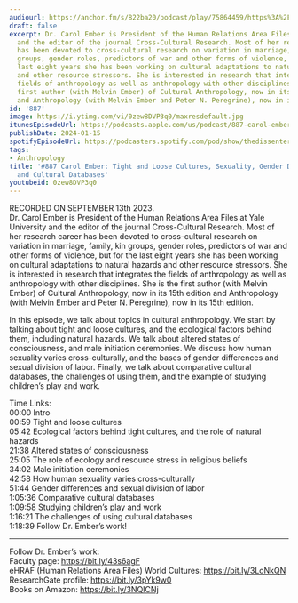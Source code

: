 ```yaml
---
audiourl: https://anchor.fm/s/822ba20/podcast/play/75864459/https%3A%2F%2Fd3ctxlq1ktw2nl.cloudfront.net%2Fstaging%2F2023-8-13%2F81199c9c-5a59-515e-0d42-4e2b8dbe9054.m4a
draft: false
excerpt: Dr. Carol Ember is President of the Human Relations Area Files at Yale University
  and the editor of the journal Cross-Cultural Research. Most of her research career
  has been devoted to cross-cultural research on variation in marriage, family, kin
  groups, gender roles, predictors of war and other forms of violence, but for the
  last eight years she has been working on cultural adaptations to natural hazards
  and other resource stressors. She is interested in research that integrates the
  fields of anthropology as well as anthropology with other disciplines. She is the
  first author (with Melvin Ember) of Cultural Anthropology, now in its 15th edition
  and Anthropology (with Melvin Ember and Peter N. Peregrine), now in its 15th edition.
id: '887'
image: https://i.ytimg.com/vi/0zew8DVP3q0/maxresdefault.jpg
itunesEpisodeUrl: https://podcasts.apple.com/us/podcast/887-carol-ember-tight-and-loose-cultures-sexuality/id1451347236?i=1000641753337&uo=4
publishDate: 2024-01-15
spotifyEpisodeUrl: https://podcasters.spotify.com/pod/show/thedissenter/episodes/887-Carol-Ember-Tight-and-Loose-Cultures--Sexuality--Gender-Differences--and-Cultural-Databases-e299mub
tags:
- Anthropology
title: '#887 Carol Ember: Tight and Loose Cultures, Sexuality, Gender Differences,
  and Cultural Databases'
youtubeid: 0zew8DVP3q0
---
```

<div class="timelinks">

RECORDED ON SEPTEMBER 13th 2023.  
Dr. Carol Ember is President of the Human Relations Area Files at Yale University and the editor of the journal Cross-Cultural Research. Most of her research career has been devoted to cross-cultural research on variation in marriage, family, kin groups, gender roles, predictors of war and other forms of violence, but for the last eight years she has been working on cultural adaptations to natural hazards and other resource stressors. She is interested in research that integrates the fields of anthropology as well as anthropology with other disciplines. She is the first author (with Melvin Ember) of Cultural Anthropology, now in its 15th edition and Anthropology (with Melvin Ember and Peter N. Peregrine), now in its 15th edition.

In this episode, we talk about topics in cultural anthropology. We start by talking about tight and loose cultures, and the ecological factors behind them, including natural hazards. We talk about altered states of consciousness, and male initiation ceremonies. We discuss how human sexuality varies cross-culturally, and the bases of gender differences and sexual division of labor. Finally, we talk about comparative cultural databases, the challenges of using them, and the example of studying children’s play and work.

Time Links:  
<time>00:00</time> Intro  
<time>00:59</time> Tight and loose cultures  
<time>05:42</time> Ecological factors behind tight cultures, and the role of natural hazards  
<time>21:38</time> Altered states of consciousness  
<time>25:05</time> The role of ecology and resource stress in religious beliefs  
<time>34:02</time> Male initiation ceremonies  
<time>42:58</time> How human sexuality varies cross-culturally  
<time>51:44</time> Gender differences and sexual division of labor  
<time>1:05:36</time> Comparative cultural databases  
<time>1:09:58</time> Studying children’s play and work  
<time>1:16:21</time> The challenges of using cultural databases  
<time>1:18:39</time> Follow Dr. Ember’s work!

---

Follow Dr. Ember’s work:  
Faculty page: https://bit.ly/43s6agF  
eHRAF (Human Relations Area Files) World Cultures: https://bit.ly/3LoNkQN  
ResearchGate profile: https://bit.ly/3pYk9w0  
Books on Amazon: https://bit.ly/3NQICNj
</div>

